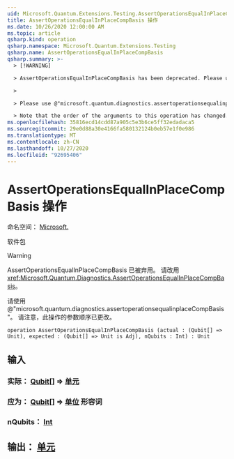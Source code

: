 ```yaml
---
uid: Microsoft.Quantum.Extensions.Testing.AssertOperationsEqualInPlaceCompBasis
title: AssertOperationsEqualInPlaceCompBasis 操作
ms.date: 10/26/2020 12:00:00 AM
ms.topic: article
qsharp.kind: operation
qsharp.namespace: Microsoft.Quantum.Extensions.Testing
qsharp.name: AssertOperationsEqualInPlaceCompBasis
qsharp.summary: >-
  > [!WARNING]

  > AssertOperationsEqualInPlaceCompBasis has been deprecated. Please use <xref:Microsoft.Quantum.Diagnostics.AssertOperationsEqualInPlaceCompBasis> instead.

  >

  > Please use @"microsoft.quantum.diagnostics.assertoperationsequalinplaceCompBasis".

  > Note that the order of the arguments to this operation has changed.
ms.openlocfilehash: 35816ecd14cdd87a905c5e3b6ce5ff32edadaca5
ms.sourcegitcommit: 29e0d88a30e4166fa580132124b0eb57e1f0e986
ms.translationtype: MT
ms.contentlocale: zh-CN
ms.lasthandoff: 10/27/2020
ms.locfileid: "92695406"
---
```

# <a name="assertoperationsequalinplacecompbasis-operation"></a>AssertOperationsEqualInPlaceCompBasis 操作

命名空间： [Microsoft.](xref:Microsoft.Quantum.Extensions.Testing)

软件包 [](https://nuget.org/packages/)


> [!WARNING]
> AssertOperationsEqualInPlaceCompBasis 已被弃用。 请改用 <xref:Microsoft.Quantum.Diagnostics.AssertOperationsEqualInPlaceCompBasis>。
>
> 请使用 @"microsoft.quantum.diagnostics.assertoperationsequalinplaceCompBasis"。
> 请注意，此操作的参数顺序已更改。



```qsharp
operation AssertOperationsEqualInPlaceCompBasis (actual : (Qubit[] => Unit), expected : (Qubit[] => Unit is Adj), nQubits : Int) : Unit
```


## <a name="input"></a>输入

### <a name="actual--qubit--unit"></a>实际： [Qubit](xref:microsoft.quantum.lang-ref.qubit)[] => [单元](xref:microsoft.quantum.lang-ref.unit) 




### <a name="expected--qubit--unit-adj"></a>应为： [Qubit](xref:microsoft.quantum.lang-ref.qubit)[] => [单位](xref:microsoft.quantum.lang-ref.unit) 形容词




### <a name="nqubits--int"></a>nQubits： [Int](xref:microsoft.quantum.lang-ref.int)





## <a name="output--unit"></a>输出： [单元](xref:microsoft.quantum.lang-ref.unit)

